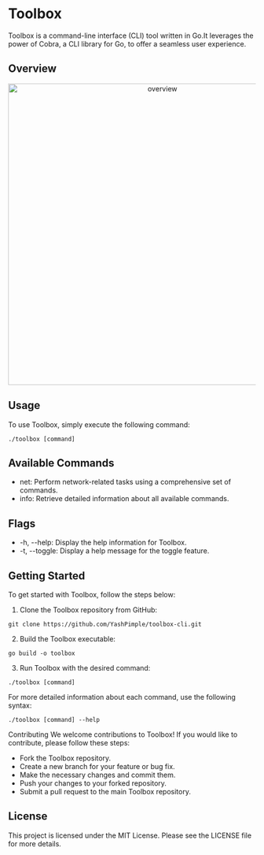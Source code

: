 # Toolbox

Toolbox is a command-line interface (CLI) tool written in Go.It leverages the power of Cobra, a CLI library for Go, to offer a seamless user experience.

## Overview
<p align="center">
  <img width="612" alt="overview" src="https://github.com/YashPimple/toolbox-cli/assets/97302447/7abeb5d5-bad5-4a97-a250-0d544c881070">
</p>

## Usage

To use Toolbox, simply execute the following command:

```
./toolbox [command]
```


## Available Commands

- net: Perform network-related tasks using a comprehensive set of commands.
- info: Retrieve detailed information about all available commands.

## Flags
- -h, --help: Display the help information for Toolbox.
- -t, --toggle: Display a help message for the toggle feature.

## Getting Started
To get started with Toolbox, follow the steps below:

1. Clone the Toolbox repository from GitHub:
```
git clone https://github.com/YashPimple/toolbox-cli.git
```

2. Build the Toolbox executable:

```
go build -o toolbox
```

3. Run Toolbox with the desired command:
```
./toolbox [command]
```

For more detailed information about each command, use the following syntax:

```
./toolbox [command] --help
```

Contributing
We welcome contributions to Toolbox! If you would like to contribute, please follow these steps:

- Fork the Toolbox repository.
- Create a new branch for your feature or bug fix.
- Make the necessary changes and commit them.
- Push your changes to your forked repository.
- Submit a pull request to the main Toolbox repository.

## License
This project is licensed under the MIT License. Please see the LICENSE file for more details.
